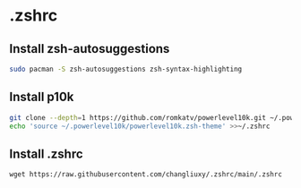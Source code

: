 # .zshrc
## Install zsh-autosuggestions
```bash
sudo pacman -S zsh-autosuggestions zsh-syntax-highlighting
```
## Install p10k
```bash
git clone --depth=1 https://github.com/romkatv/powerlevel10k.git ~/.powerlevel10k
echo 'source ~/.powerlevel10k/powerlevel10k.zsh-theme' >>~/.zshrc
```
## Install .zshrc
```
wget https://raw.githubusercontent.com/changliuxy/.zshrc/main/.zshrc
```
